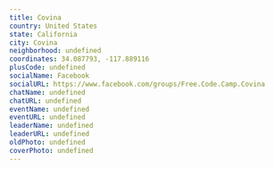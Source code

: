 ```yaml
---
title: Covina
country: United States
state: California
city: Covina
neighborhood: undefined
coordinates: 34.087793, -117.889116
plusCode: undefined
socialName: Facebook
socialURL: https://www.facebook.com/groups/Free.Code.Camp.Covina
chatName: undefined
chatURL: undefined
eventName: undefined
eventURL: undefined
leaderName: undefined
leaderURL: undefined
oldPhoto: undefined
coverPhoto: undefined
---
```


